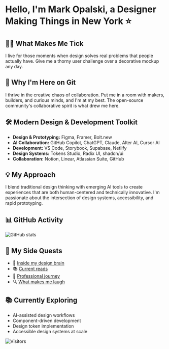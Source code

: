 # Hello, I'm Mark Opalski, a Designer Making Things in New York ⭐️

## 🧑‍💻 What Makes Me Tick  
I live for those moments when design solves real problems that people actually have. Give me a thorny user challenge over a decorative mockup any day.

## 🤖 Why I'm Here on Git  
I thrive in the creative chaos of collaboration. Put me in a room with makers, builders, and curious minds, and I'm at my best. The open-source community's collaborative spirit is what drew me here.

## 🛠️ Modern Design & Development Toolkit
- **Design & Prototyping:** Figma, Framer, Bolt.new
- **AI Collaboration:** GitHub Copilot, ChatGPT, Claude, Alter AI, Cursor AI
- **Development:** VS Code, Storybook, Supabase, Netlify
- **Design Systems:** Tokens Studio, Radix UI, shadcn/ui
- **Collaboration:** Notion, Linear, Atlassian Suite, GitHub

## 💡 My Approach
I blend traditional design thinking with emerging AI tools to create experiences that are both human-centered and technically innovative. I'm passionate about the intersection of design systems, accessibility, and rapid prototyping.

## 📊 GitHub Activity
![GitHub stats](https://github-readme-stats.vercel.app/api?username=markopalski&show_icons=true&theme=radical)

## 🔗 My Side Quests
- 🧠 [Inside my design brain](https://markopalski.substack.com/)  
- 📚 [Current reads](https://www.goodreads.com/review/list/4915614?shelf=currently-reading)  
- 📄 [Professional journey](https://www.linkedin.com/in/markopalski/)  
- 🔍 [What makes me laugh](https://giphy.com/montypython)

## 📚 Currently Exploring
- AI-assisted design workflows
- Component-driven development
- Design token implementation
- Accessible design systems at scale

![Visitors](https://visitor-badge.glitch.me/badge?page_id=markopalski.markopalski)
